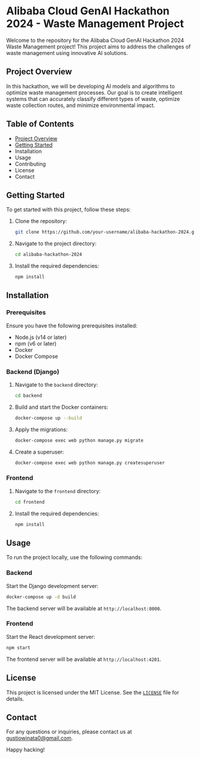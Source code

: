 # Alibaba Cloud GenAI Hackathon 2024 - Waste Management Project

Welcome to the repository for the Alibaba Cloud GenAI Hackathon 2024 Waste Management project! This project aims to address the challenges of waste management using innovative AI solutions.

## Project Overview

In this hackathon, we will be developing AI models and algorithms to optimize waste management processes. Our goal is to create intelligent systems that can accurately classify different types of waste, optimize waste collection routes, and minimize environmental impact.

## Table of Contents

- [Project Overview](#project-overview)
- [Getting Started](#getting-started)
- Installation
- Usage
- Contributing
- License
- Contact

## Getting Started

To get started with this project, follow these steps:

1. Clone the repository:

    ```sh
    git clone https://github.com/your-username/alibaba-hackathon-2024.git
    ```

2. Navigate to the project directory:

    ```sh
    cd alibaba-hackathon-2024
    ```

3. Install the required dependencies:

    ```sh
    npm install
    ```

## Installation

### Prerequisites

Ensure you have the following prerequisites installed:

- Node.js (v14 or later)
- npm (v6 or later)
- Docker
- Docker Compose

### Backend (Django)

1. Navigate to the `backend` directory:

    ```sh
    cd backend
    ```

2. Build and start the Docker containers:

    ```sh
    docker-compose up --build
    ```

3. Apply the migrations:

    ```sh
    docker-compose exec web python manage.py migrate
    ```

4. Create a superuser:

    ```sh
    docker-compose exec web python manage.py createsuperuser
    ```

### Frontend

1. Navigate to the `frontend` directory:

    ```sh
    cd frontend
    ```

2. Install the required dependencies:

    ```sh
    npm install
    ```

## Usage

To run the project locally, use the following commands:

### Backend

Start the Django development server:

```sh
docker-compose up -d build
```

The backend server will be available at `http://localhost:8000`.

### Frontend

Start the React development server:

```sh
npm start
```

The frontend server will be available at `http://localhost:4201`.

## License

This project is licensed under the MIT License. See the [`LICENSE`](command:_github.copilot.openRelativePath?%5B%7B%22scheme%22%3A%22file%22%2C%22authority%22%3A%22%22%2C%22path%22%3A%22%2FUsers%2Fsanggusti%2FWorkbench%2FHackathon%2Falibaba-hackathon-2024%2FLICENSE%22%2C%22query%22%3A%22%22%2C%22fragment%22%3A%22%22%7D%5D "/Users/sanggusti/Workbench/Hackathon/alibaba-hackathon-2024/LICENSE") file for details.

## Contact

For any questions or inquiries, please contact us at [gustiowinata0@gmail.com](mailto:gustiowinata0@gmail.com).

Happy hacking!
